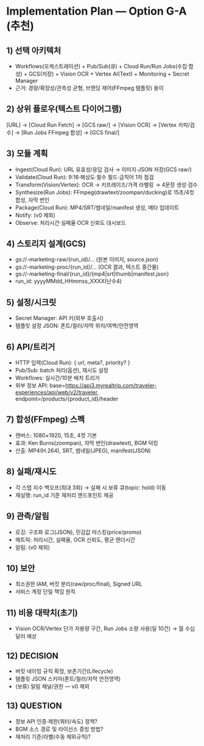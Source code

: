 # Implementation Plan — Option G-A (추천)

## 1) 선택 아키텍처
- Workflows(오케스트레이션) + Pub/Sub(큐) + Cloud Run/Run Jobs(수집·합성) + GCS(저장) + Vision OCR + Vertex AI(Text) + Monitoring + Secret Manager
- 근거: 경량/확장성/관측성 균형, 브랜딩 제어(FFmpeg 템플릿) 용이

## 2) 상위 플로우(텍스트 다이어그램)
[URL] → [Cloud Run Fetch] → [GCS raw/] → [Vision OCR] → [Vertex 카피/검수] → [Run Jobs FFmpeg 합성] → [GCS final/]

## 3) 모듈 계획
- Ingest(Cloud Run): URL 유효성/응답 검사 → 이미지·JSON 저장(GCS raw/)
- Validate(Cloud Run): 9:16·해상도·필수 필드·금칙어 1차 점검
- Transform(Vision/Vertex): OCR → 키프레이즈/가격 라벨링 → 4문장 생성·검수
- Synthesize(Run Jobs): FFmpeg(drawtext/zoompan/ducking)로 15초/4컷 합성, 자막 번인
- Package(Cloud Run): MP4/SRT/썸네일/manifest 생성, 메타 업데이트
- Notify: (v0 제외)
- Observe: 처리시간·실패율·OCR 신뢰도 대시보드

## 4) 스토리지 설계(GCS)
- gs://<project>-marketing-raw/{run_id}/... (원본 이미지, source.json)
- gs://<project>-marketing-proc/{run_id}/... (OCR 결과, 텍스트 중간물)
- gs://<project>-marketing-final/{run_id}/{mp4|srt|thumb|manifest.json}
- run_id: yyyyMMdd_HHmmss_XXXX(난수4)

## 5) 설정/시크릿
- Secret Manager: API 키(외부 호출시)
- 템플릿 설정 JSON: 폰트/컬러/자막 위치/여백/안전영역

## 6) API/트리거
- HTTP 입력(Cloud Run): { url, meta?, priority? }
- Pub/Sub: batch 처리(옵션), 재시도 설정
- Workflows: 실시간/10분 배치 트리거
- 외부 정보 API: base=https://api3.myrealtrip.com/traveler-experiences/api/web/v2/traveler, endpoint=/products/{product_id}/header

## 7) 합성(FFmpeg) 스펙
- 캔버스: 1080×1920, 15초, 4컷 기본
- 효과: Ken Burns(zoompan), 자막 번인(drawtext), BGM 덕킹
- 산출: MP4(H.264), SRT, 썸네일(JPEG), manifest(JSON)

## 8) 실패/재시도
- 각 스텝 지수 백오프(최대 3회) → 실패 시 보류 큐(topic: hold) 이동
- 재실행: run_id 기준 재처리 엔드포인트 제공

## 9) 관측/알림
- 로깅: 구조화 로그(JSON), 민감값 마스킹(price/promo)
- 메트릭: 처리시간, 실패율, OCR 신뢰도, 평균 렌더시간
- 알림: (v0 제외)

## 10) 보안
- 최소권한 IAM, 버킷 분리(raw/proc/final), Signed URL
- 서비스 계정 단일 책임 원칙

## 11) 비용 대략치(초기)
- Vision OCR/Vertex 단가 저용량 구간, Run Jobs 소량 사용(일 10건) → 월 수십달러 예상

## 12) DECISION
- 버킷 네이밍 규칙 확정, 보존기간(Lifecycle)
- 템플릿 JSON 스키마(폰트/컬러/자막 안전영역)
- (보류) 알림 채널/권한 — v0 제외

## 13) QUESTION
- 정보 API 인증·제한(쿼터/속도) 정책?
- BGM 소스 경로 및 라이선스 증빙 방법?
- 재처리 기준/라벨(수동 제외규칙)?